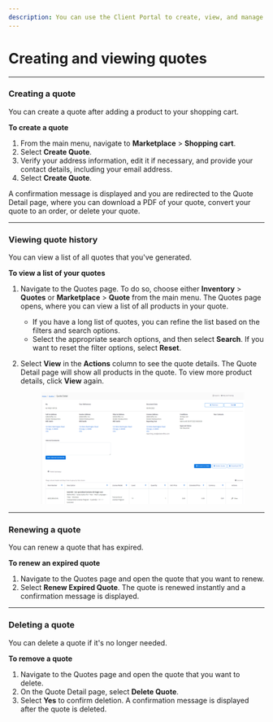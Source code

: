 ```yaml
---
description: You can use the Client Portal to create, view, and manage your quotes.
---
```


# Creating and viewing quotes

***

### **Creating a quote**

You can create a quote after adding a product to your shopping cart.

**To create a quote**

1. From the main menu, navigate to **Marketplace** > **Shopping cart**.
2. Select **Create Quote**.
3. Verify your address information, edit it if necessary, and provide your contact details, including your email address.
4. Select **Create Quote**.&#x20;

A confirmation message is displayed and you are redirected to the Quote Detail page, where you can download a PDF of your quote, convert your quote to an order, or delete your quote.

***

### Viewing quote history

You can view a list of all quotes that you've generated.

**To view a list of your quotes**

1. Navigate to the Quotes page. To do so, choose either **Inventory** > **Quotes** or **Marketplace** > **Quote** from the main menu.  The Quotes page opens, where you can view a list of all products in your quote.
   * If you have a long list of quotes, you can refine the list based on the filters and search options.
   * Select the appropriate search options, and then select **Search**. If you want to reset the filter options, select **Reset**.&#x20;
2.  Select **View** in the **Actions** column to see the quote details. The Quote Detail page will show all products in the quote. To view more product details, click **View** again.&#x20;

    <figure><img src="../../.gitbook/assets/image (8) (1).png" alt=""><figcaption></figcaption></figure>

***

### Renewing a quote

You can renew a quote that has expired.

**To renew an expired quote**

1. Navigate to the Quotes page and open the quote that you want to renew.
2. Select **Renew Expired Quote**. The quote is renewed instantly and a confirmation message is displayed.

***

### Deleting a quote <a href="#deletequote" id="deletequote"></a>

You can delete a quote if it's no longer needed.

**To remove a quote**

1. Navigate to the Quotes page and open the quote that you want to delete.
2. On the Quote Detail page, select **Delete Quote**.
3. Select **Yes** to confirm deletion. A confirmation message is displayed after the quote is deleted.
